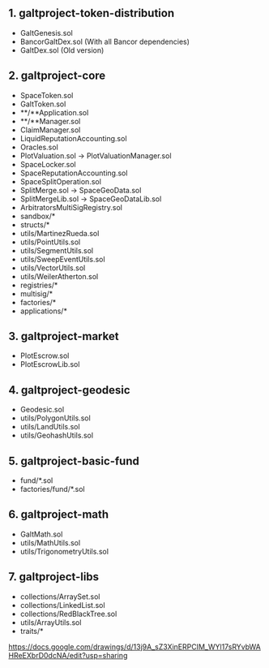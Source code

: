 ## 1. galtproject-token-distribution
- GaltGenesis.sol
- BancorGaltDex.sol (With all Bancor dependencies)
- GaltDex.sol (Old version)

## 2. galtproject-core
- SpaceToken.sol
- GaltToken.sol
- **/**Application.sol
- **/**Manager.sol
- ClaimManager.sol
- LiquidReputationAccounting.sol
- Oracles.sol
- PlotValuation.sol -> PlotValuationManager.sol
- SpaceLocker.sol
- SpaceReputationAccounting.sol
- SpaceSplitOperation.sol
- SplitMerge.sol -> SpaceGeoData.sol
- SplitMergeLib.sol -> SpaceGeoDataLib.sol
- ArbitratorsMultiSigRegistry.sol
- sandbox/*
- structs/*
- utils/MartinezRueda.sol
- utils/PointUtils.sol
- utils/SegmentUtils.sol
- utils/SweepEventUtils.sol
- utils/VectorUtils.sol
- utils/WeilerAtherton.sol
- registries/*
- multisig/*
- factories/*
- applications/*

## 3. galtproject-market
- PlotEscrow.sol
- PlotEscrowLib.sol

## 4. galtproject-geodesic
- Geodesic.sol
- utils/PolygonUtils.sol
- utils/LandUtils.sol
- utils/GeohashUtils.sol

## 5. galtproject-basic-fund
- fund/*.sol
- factories/fund/*.sol

## 6. galtproject-math
- GaltMath.sol
- utils/MathUtils.sol
- utils/TrigonometryUtils.sol

## 7. galtproject-libs
- collections/ArraySet.sol
- collections/LinkedList.sol
- collections/RedBlackTree.sol
- utils/ArrayUtils.sol
- traits/*

https://docs.google.com/drawings/d/13j9A_sZ3XinERPCIM_WYl17sRYvbWAHReEXbrD0dcNA/edit?usp=sharing
